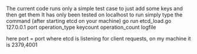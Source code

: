 The current code runs only a simple test case to just add some keys and then get them
It has only been tested on localhost
to run simply type the command (after starting etcd on your machine)
go run etcd_load.go 127.0.0.1 port operation_type keycount operation_count logfile

here port = port where etcd is listening for client requests, on my machine it is 2379,4001

